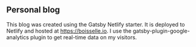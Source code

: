 ## Personal blog
This blog was created using the Gatsby Netlify starter. It is deployed to Netlify and hosted at https://boisselle.io. I use the gatsby-plugin-google-analytics plugin to get real-time data on my visitors. 
